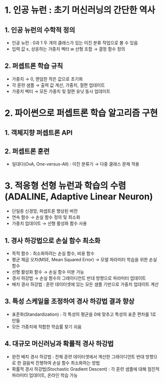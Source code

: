 # 1. 인공 뉴런 : 초기 머신러닝의 간단한 역사

## 1. 인공 뉴런의 수학적 정의

- 인공 뉴런 : 0과 1 두 개의 클래스가 있는 이진 분류 작업으로 볼 수 있음
- 입력 값 x, 상응하는 가중치 벡터 w 선형 조합 → 결정 함수 정의

## 2. 퍼셉트론 학습 규칙

- 가중치 → 0, 랜덤한 작은 값으로 초기화
- 각 훈련 샘플 → 출력 값 계산, 가중치, 절편 업데이트
- 가중치 벡터 → 모든 가중치 및 절편 유닛 동시 업데이트

# 2. 파이썬으로 퍼셉트론 학습 알고리즘 구현

## 1. 객체지향 퍼셉트론 API

## 2. 퍼셉트론 훈련

- 일대다(OvA, One-versus-All) : 이진 분류기 → 다중 클래스 문제 적용

# 3. 적응형 선형 뉴런과 학습의 수렴(ADALINE, Adaptive Linear Neuron)

- 단일층 신경망, 퍼셉트론 향상된 버전
- 연속 함수 → 손실 함수 정의 및 최소화
- 가중치 업데이트 → 선형 활성화 함수 사용

## 1. 경사 하강법으로 손실 함수 최소화

- 목적 함수 : 최소화하려는 손실 함수, 비용 함수
- 평균 제곱 오차(MSE, Mean Squared Error) → 모델 파라미터 학습을 위한 손실 함수
- 선형 활성화 함수 → 손실 함수 미분 가능
- 경사 하강법 → 손실 함수의 그레이디언트 반대 방향으로 파라미터 업데이트
- 배치 경사 하강법 : 훈련 데이터셋에 있는 모든 샘플 기반으로 가중치 업데이트 계산

## 3. 특성 스케일을 조정하여 경사 하강법 결과 향상

- 표준화(Standardization) : 각 특성의 평균을 0에 맞추고 특성의 표준 편차를 1로 만듦
- 모든 가중치에 적합한 학습률 찾기 쉬움

## 4. 대규모 머신러닝과 확률적 경사 하강법

- 완전 배치 경사 하강법 : 전체 훈련 데이터셋에서 계산한 그레이디언트 반대 방향으로 한 걸음씩 진행하여 손실 함수 최소화하는 방법
- 확률적 경사 하강법(Stochastic Gradient Descent) : 각 훈련 샘플에 대해 점진적 파라미터 업데이트, 온라인 학습 가능